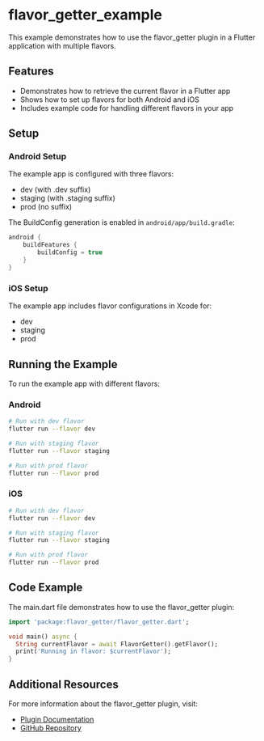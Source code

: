 # flavor_getter_example

This example demonstrates how to use the flavor_getter plugin in a Flutter application with multiple flavors.

## Features

- Demonstrates how to retrieve the current flavor in a Flutter app
- Shows how to set up flavors for both Android and iOS
- Includes example code for handling different flavors in your app

## Setup

### Android Setup

The example app is configured with three flavors:
- dev (with .dev suffix)
- staging (with .staging suffix)
- prod (no suffix)

The BuildConfig generation is enabled in `android/app/build.gradle`:
```groovy
android {
    buildFeatures {
        buildConfig = true
    }
}
```

### iOS Setup

The example app includes flavor configurations in Xcode for:
- dev
- staging
- prod

## Running the Example

To run the example app with different flavors:

### Android
```bash
# Run with dev flavor
flutter run --flavor dev

# Run with staging flavor
flutter run --flavor staging

# Run with prod flavor
flutter run --flavor prod
```

### iOS
```bash
# Run with dev flavor
flutter run --flavor dev

# Run with staging flavor
flutter run --flavor staging

# Run with prod flavor
flutter run --flavor prod
```

## Code Example

The main.dart file demonstrates how to use the flavor_getter plugin:

```dart
import 'package:flavor_getter/flavor_getter.dart';

void main() async {
  String currentFlavor = await FlavorGetter().getFlavor();
  print('Running in flavor: $currentFlavor');
}
```

## Additional Resources

For more information about the flavor_getter plugin, visit:
- [Plugin Documentation](https://pub.dev/packages/flavor_getter)
- [GitHub Repository](https://github.com/blvckpvblo/flavor_getter)
